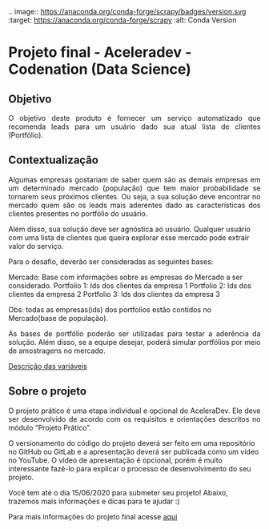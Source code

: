 .. image:: https://anaconda.org/conda-forge/scrapy/badges/version.svg
   :target: https://anaconda.org/conda-forge/scrapy
   :alt: Conda Version

# Projeto final - Aceleradev - Codenation (Data Science)

## Objetivo
<p align="justify">O objetivo deste produto é fornecer um serviço automatizado que recomenda leads para um usuário dado sua atual lista de clientes (Portfólio).</p>

## Contextualização
<p align="justify">
Algumas empresas gostariam de saber quem são as demais empresas em um determinado mercado (população) que tem maior probabilidade se tornarem seus próximos clientes. Ou seja, a sua solução deve encontrar no mercado quem são os leads mais aderentes dado as características dos clientes presentes no portfólio do usuário.

Além disso, sua solução deve ser agnóstica ao usuário. Qualquer usuário com uma lista de clientes que queira explorar esse mercado pode extrair valor do serviço.

Para o desafio, deverão ser consideradas as seguintes bases:

Mercado: Base com informações sobre as empresas do Mercado a ser considerado. Portfolio 1: Ids dos clientes da empresa 1 Portfolio 2: Ids dos clientes da empresa 2 Portfolio 3: Ids dos clientes da empresa 3

Obs: todas as empresas(ids) dos portfolios estão contidos no Mercado(base de população).</p>

<p align="justify">
As bases de portfólio poderão ser utilizadas para testar a aderência da solução. Além disso, se a equipe desejar, poderá simular portfólios por meio de amostragens no mercado.</p>

[Descrição das variáveis](https://s3-us-west-1.amazonaws.com/codenation-challenges/ml-leads/features_dictionary.pdf)

## Sobre o projeto
<p align="justify">O projeto prático é uma etapa individual e opcional do AceleraDev. Ele deve ser desenvolvido de acordo com os requisitos e orientações descritos no módulo “Projeto Prático”.

O versionamento do código do projeto deverá ser feito em uma repositório no GitHub ou GitLab e a apresentação deverá ser publicada como um vídeo no YouTube. O vídeo de apresentação é opcional, porém é muito interessante fazê-lo para explicar o processo de desenvolvimento do seu projeto.

Você tem até o dia 15/06/2020 para submeter seu projeto! Abaixo, trazemos mais informações e dicas para te ajudar :)
</p>

Para mais informações do projeto final acesse [aqui](https://docs.google.com/document/d/1novCIxrYgVUopk_zRr2ervx9CukoI600RDOhX6MMU2I/edit)
